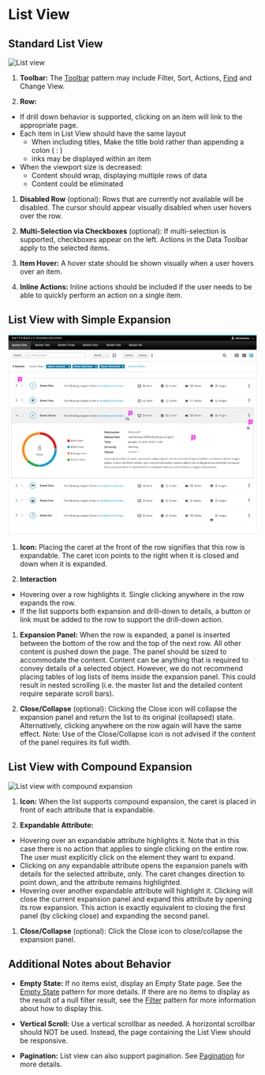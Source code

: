 # List View

## Standard List View

![List view](img/list-view-callout.png)

1. **Toolbar:** The [Toolbar](https://www.patternfly.org/pattern-library/forms-and-controls/toolbar) pattern may include Filter, Sort, Actions, [Find](https://www.patternfly.org/pattern-library/forms-and-controls/find) and Change View.

1. **Row:**
  - If drill down behavior is supported, clicking on an item will link to the appropriate page.
  - Each item in List View should have the same layout
    - When including titles, Make the title bold rather than appending a colon ( : )
    - inks may be displayed within an item
  - When the viewport size is decreased:
    - Content should wrap, displaying multiple rows of data
    - Content could be eliminated

1. **Disabled Row** (optional): Rows that are currently not available will be disabled. The cursor should appear visually disabled when user hovers over the row.

1. **Multi-Selection via Checkboxes** (optional): If multi-selection is supported, checkboxes appear on the left. Actions in the Data Toolbar apply to the selected items.

1. **Item Hover:** A hover state should be shown visually when a user hovers over an item.

1. **Inline Actions:** Inline actions should be included if the user needs to be able to quickly perform an action on a single item.

## List View with Simple Expansion

![List view with an expanded row](img/list-view-simple-expansion-callout.png)

1. **Icon:** Placing the caret at the front of the row signifies that this row is expandable. The caret icon points to the right when it is closed and down when it is expanded.

1. **Interaction**
  - Hovering over a row highlights it. Single clicking anywhere in the row expands the row.
  - If the list supports both expansion and drill-down to details, a button or link must be added to the row to support the drill-down action.

1. **Expansion Panel:** When the row is expanded, a panel is inserted between the bottom of the row and the top of the next row. All other content is pushed down the page. The panel should be sized to accommodate the content. Content can be anything that is required to convey details of a selected object. However, we do not recommend placing tables of log lists of items inside the expansion panel. This could result in nested scrolling (i.e. the master list and the detailed content require separate scroll bars).

1. **Close/Collapse** (optional): Clicking the Close icon will collapse the expansion panel and return the list to its original (collapsed) state. Alternatively, clicking anywhere on the row again will have the same effect. Note: Use of the Close/Collapse icon is not advised if the content of the panel requires its full width.

## List View with Compound Expansion
![List view with compound expansion](img/list-view-compound-expansion-callout.png)

1. **Icon:** When the list supports compound expansion, the caret is placed in front of each attribute that is expandable.

1. **Expandable Attribute:**
  - Hovering over an expandable attribute highlights it. Note that in this case there is no action that applies to single clicking on the entire row. The user must explicitly click on the element they want to expand.
  - Clicking on any expandable attribute opens the expansion panels with details for the selected attribute, only. The caret changes direction to point down, and the attribute remains highlighted.
  - Hovering over another expandable attribute will highlight it. Clicking will close the current expansion panel and expand this attribute by opening its row expansion. This action is exactly equivalent to closing the first panel (by clicking close) and expanding the second panel.

1. **Close/Collapse** (optional): Click the Close icon to close/collapse the expansion panel.

## Additional Notes about Behavior

- **Empty State:** If no items exist, display an Empty State page. See the [Empty State](https://www.patternfly.org/pattern-library/communication/empty-state/#_) pattern for more details. If there are no items to display as the result of a null filter result, see the [Filter](http://www.patternfly.org/pattern-library/forms-and-controls/filter/) pattern for more information about how to display this.

- **Vertical Scroll:** Use a vertical scrollbar as needed. A horizontal scrollbar should NOT be used. Instead, the page containing the List View should be responsive.

- **Pagination:** List view can also support pagination. See [Pagination](http://www.patternfly.org/pattern-library/navigation/pagination/) for more details.
